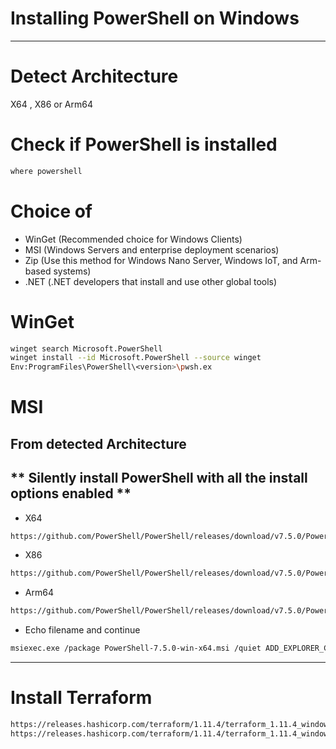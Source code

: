 # Installing PowerShell on Windows

---

# Detect Architecture
X64 , X86 or Arm64

# Check if PowerShell is installed
```cmd
where powershell
```
# Choice of 
- WinGet (Recommended choice for Windows Clients)
- MSI (Windows Servers and enterprise deployment scenarios)
- Zip (Use this method for Windows Nano Server, Windows IoT, and Arm-based systems)
- .NET (.NET developers that install and use other global tools)
# WinGet
```bash
winget search Microsoft.PowerShell
winget install --id Microsoft.PowerShell --source winget
Env:ProgramFiles\PowerShell\<version>\pwsh.ex
```
# MSI
## From detected Architecture
## ** Silently install PowerShell with all the install options enabled **
- X64
```bash
https://github.com/PowerShell/PowerShell/releases/download/v7.5.0/PowerShell-7.5.0-win-x64.zip
```
- X86
```bash
https://github.com/PowerShell/PowerShell/releases/download/v7.5.0/PowerShell-7.5.0-win-x86.msi
```
- Arm64
```bash
https://github.com/PowerShell/PowerShell/releases/download/v7.5.0/PowerShell-7.5.0-win-arm64.msi
```
- Echo filename and continue
```bash
msiexec.exe /package PowerShell-7.5.0-win-x64.msi /quiet ADD_EXPLORER_CONTEXT_MENU_OPENPOWERSHELL=1 ADD_FILE_CONTEXT_MENU_RUNPOWERSHELL=1 ENABLE_PSREMOTING=1 REGISTER_MANIFEST=1 USE_MU=1 ENABLE_MU=1 ADD_PATH=1
```

---

# Install Terraform
```bash
https://releases.hashicorp.com/terraform/1.11.4/terraform_1.11.4_windows_386.zip
https://releases.hashicorp.com/terraform/1.11.4/terraform_1.11.4_windows_amd64.zip
```





